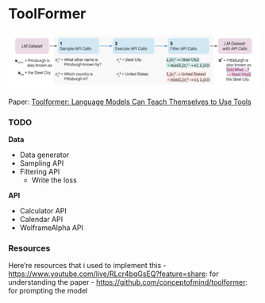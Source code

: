 ToolFormer
================

<!-- WARNING: THIS FILE WAS AUTOGENERATED! DO NOT EDIT! -->

![image.png](index_files/figure-commonmark/99a2a7fc-1-image.png)

Paper: [Toolformer: Language Models Can Teach Themselves to Use
Tools](https://arxiv.org/abs/2302.04761)

### TODO

**Data**

- Data generator
- Sampling API
- Filtering API
  - Write the loss

**API**

- Calculator API
- Calendar API
- WolframeAlpha API

### Resources

Here’re resources that i used to implement this -
https://www.youtube.com/live/RLcr4bqGsEQ?feature=share: for
understanding the paper - https://github.com/conceptofmind/toolformer:
for prompting the model
